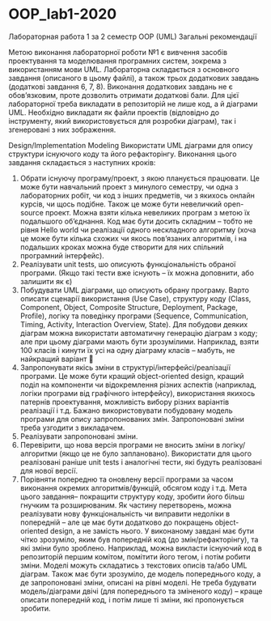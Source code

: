 # OOP_lab1-2020
Лабораторная работа 1 за 2 семестр OOP (UML)
Загальні рекомендації

Метою виконання лабораторної роботи №1 є вивчення засобів проектування та моделювання програмних систем, зокрема з використанням мови UML. Лабораторна складається з основного завдання (описаного в цьому файлі), а також трьох додаткових завдань (додаткові завдання 6, 7, 8). Виконання додаткових завдань не є обов’язковим, проте дозволить отримати додаткові бали. 
Для цієї лабораторної треба викладати в репозиторій не лише код, а й діаграми UML. Необхідно викладати як файли проектів (відповідно до інструменту, який використовується для розробки діаграм), так і згенеровані з них зображення. 

Design/Implementation Modeling
Використати UML діаграми для опису структури існуючого коду та його рефакторінгу. Виконання цього завдання складається з наступних кроків:
1.	Обрати існуючу програму/проект, з якою планується працювати. Це може бути навчальний проект з минулого семестру, чи одна з лабораторних робіт, чи код з інших предметів, чи з якихось онлайн курсів, чи щось подібне. Також це може бути невеличкий open-source проект. Можна взяти кілька невеликих програм з метою їх подальшого об’єднання. Код має бути досить складним – тобто не рівня Hello world чи реалізації одного нескладного алгоритму (хоча це може бути кілька схожих чи якось пов’язаних алгоритмів, і на подальших кроках можна буде створити для них спільний програмний інтерфейс).
2.	Реалізувати unit tests, шо описують функціональність обраної програми. (Якщо такі тести вже існують – їх можна доповнити, або залишити як є)
3.	Побудувати UML діаграми, що описують обрану програму. Варто описати сценарії використання (Use Case), структуру коду (Class, Component, Object, Composite Structure, Deployment, Package, Profile), логіку та поведінку програми (Sequence, Communication, Timing, Activity, Interaction Overview, State). Для побудови деяких діаграм можна використати автоматичну генерацію діаграм з коду; але при цьому діаграми мають бути зрозумілими. Наприклад, взяти 100 класів і кинути їх усі на одну діаграму класів – мабуть, не найкращий варіант 
4.	Запропонувати якісь зміни в структурі/інтерфейсі/реалізації програми. Це може бути кращий object-oriented design, кращий поділ на компоненти чи відокремлення різних аспектів (наприклад, логіки програми від графічного інтерфейсу), використання якихось патернів проектування, можливість вибору різних варіантів реалізації і т.д. Бажано використовувати побудовану модель програми для опису запропонованих змін. Запропоновані зміни треба узгодити з викладачем.
5.	Реалізувати запропоновані зміни. 
6.	Перевірити, що нова версія програми не вносить зміни в логіку/алгоритми (якщо це не було заплановано). Використати для цього реалізовані раніше unit tests і аналогічні тести, які будуть реалізовані для нової версії.
7.	Порівняти попередню та оновлену версії програми за часом виконання окремих алгоритмів/функцій, обсягом коду і т.д.
Мета цього завдання– покращити структуру коду, зробити його більш гнучким та розширюваним. Як частину перетворень, можна реалізувати нову функціональність чи виправити недоліки в попередній – але це має бути додатково до покращень object-oriented design, а не замість нього.
У виконаному завдані має бути чітко зрозуміло, яким був попередній код (до змін/рефакторінгу), та які зміни було зроблено. Наприклад, можна викласти існуючий код в репозиторій першим комітом, помітити його тегом, і потім робити зміни.
Моделі можуть складатись з текстових описів та/або UML діаграм. Також має бути зрозуміло, де модель попереднього коду, а де запропоновані зміни, описані на рівні моделі. Не треба будувати модель/діаграми двічі (для попереднього та зміненого коду) – краще описати попередній код, і потім лише ті зміни, які пропонується зробити.
